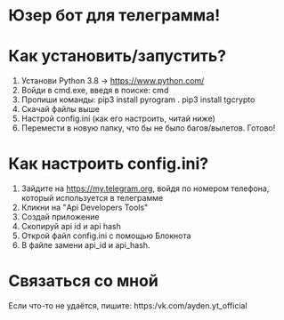 # Юзер бот для телеграмма! 

# Как установить/запустить?
 1. Установи Python 3.8 -> https://www.python.com/
 2. Войди в cmd.exe, введя в поиске: cmd
 3. Пропиши команды:
pip3 install pyrogram  . 
pip3 install tgcrypto
 4. Скачай файлы выше
 5. Настрой config.ini (как его настроить, читай ниже)
 6. Перемести в новую папку, что бы не было багов/вылетов.
Готово!

# Как настроить config.ini?
 1. Зайдите на https://my.telegram.org, войдя по номером телефона, который используется в телеграмме
 2. Кликни на "Api Developers Tools"
 3. Создай приложение
 4. Скопируй api id и api hash
 5. Открой файл config.ini с помощью Блокнота
 6. В файле замени api_id и api_hash.

# Связаться со мной
Если что-то не удаётся, пишите:
https:/vk.com/ayden.yt_official
